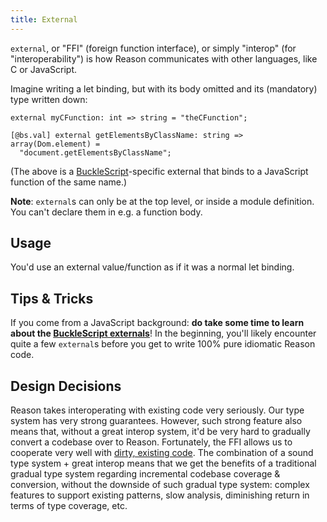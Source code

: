 ```yaml
---
title: External
---
```


`external`, or "FFI" (foreign function interface), or simply "interop" (for "interoperability") is how Reason communicates with other languages, like C or JavaScript.

Imagine writing a let binding, but with its body omitted and its (mandatory) type written down:

```reason
external myCFunction: int => string = "theCFunction";
```

```reason
[@bs.val] external getElementsByClassName: string => array(Dom.element) =
  "document.getElementsByClassName";
```

(The above is a [BuckleScript](https://bucklescript.github.io/docs/en/intro-to-external.html)-specific external that binds to a JavaScript function of the same name.)

**Note**: `external`s can only be at the top level, or inside a module definition. You can't declare them in e.g. a function body.

## Usage

You'd use an external value/function as if it was a normal let binding.

## Tips & Tricks

If you come from a JavaScript background: **do take some time to learn about the [BuckleScript externals](https://bucklescript.github.io/docs/en/intro-to-external.html)**! In the beginning, you'll likely encounter quite a few `external`s before you get to write 100% pure idiomatic Reason code.

## Design Decisions

Reason takes interoperating with existing code very seriously. Our type system has very strong guarantees. However, such strong feature also means that, without a great interop system, it'd be very hard to gradually convert a codebase over to Reason. Fortunately, the FFI allows us to cooperate very well with [dirty, existing code](converting-from-js.md). The combination of a sound type system + great interop means that we get the benefits of a traditional gradual type system regarding incremental codebase coverage & conversion, without the downside of such gradual type system: complex features to support existing patterns, slow analysis, diminishing return in terms of type coverage, etc.
